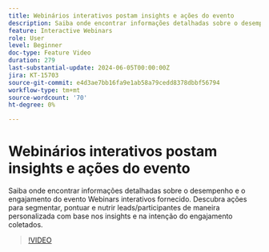 ```yaml
---
title: Webinários interativos postam insights e ações do evento
description: Saiba onde encontrar informações detalhadas sobre o desempenho e o engajamento do evento Webinars interativos.
feature: Interactive Webinars
role: User
level: Beginner
doc-type: Feature Video
duration: 279
last-substantial-update: 2024-06-05T00:00:00Z
jira: KT-15703
source-git-commit: e4d3ae7bb16fa9e1ab58a79cedd8378dbbf56794
workflow-type: tm+mt
source-wordcount: '70'
ht-degree: 0%

---
```



# Webinários interativos postam insights e ações do evento

Saiba onde encontrar informações detalhadas sobre o desempenho e o engajamento do evento Webinars interativos fornecido. Descubra ações para segmentar, pontuar e nutrir leads/participantes de maneira personalizada com base nos insights e na intenção do engajamento coletados.

>[!VIDEO](https://video.tv.adobe.com/v/3429641/?learn=on)
